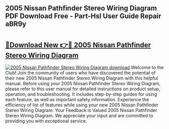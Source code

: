 ## 2005 Nissan Pathfinder Stereo Wiring Diagram PDF Download Free - Part-Hsl User Guide Repair aBR9y

# <h2><a href="http://dfrv6j.blite.top/?on=2005+Nissan+Pathfinder+Stereo+Wiring+Diagram">🔗Download New 👉🔴 2005 Nissan Pathfinder Stereo Wiring Diagram</a></h2>

[![2005 Nissan Pathfinder Stereo Wiring Diagram download](https://i.imgur.com/lujVjoI.png)](http://dfrv6j.blite.top/?on=2005+Nissan+Pathfinder+Stereo+Wiring+Diagram)
Welcome to the Club! Join the community of users who have discovered the potential of their new 2005 Nissan Pathfinder Stereo Wiring Diagram with this helpful manual. Before using your 2005 Nissan Pathfinder Stereo Wiring Diagram, please refer to this user manual for detailed instructions on product setup, operation, and troubleshooting. It includes step-by-step guides for using each feature, as well as important safety information. Experience the efficiency of list of features while using your new 2005 Nissan Pathfinder Stereo Wiring Diagram. Your Feedback is Valued 2005 Nissan Pathfinder Stereo Wiring Diagram. We appreciate your input and are committed to providing you with exceptional service.

